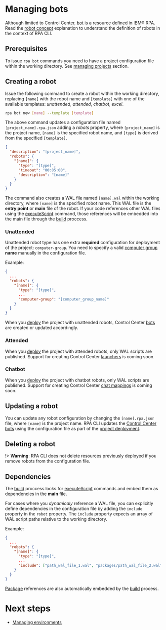 # Managing bots
Although limited to Control Center, [bot](https://www.ibm.com/docs/en/rpa/23.0?topic=scripts-bots) is a resource defined in IBM® RPA. Read the [robot concept](concepts.md#robots) explanation to understand the definition of robots in the context of RPA CLI.

## Prerequisites
To issue `rpa bot` commands you need to have a project configuration file within the working directory. See [managing projects](guide/project.md) section.

## Creating a robot
Issue the following command to create a robot within the working directory, replacing `[name]` with the robot name and `[template]` with one of the available templates: *unattended*, *attended*, *chatbot*, *excel*.

```bash
rpa bot new [name] --template [template]
```

The above command updates a configuration file named `[project_name].rpa.json` adding a *robots* property, where `[project_name]` is the project name, `[name]` is the specified robot name, and `[type]` is derived from the specified `[template]`.
```json
{
  "description": "[project_name]",
  "robots": {
    "[name]": {
      "type": "[type]",
      "timeout": "00:05:00",
      "description": "[name]"
    }
  }
}
```

The command also creates a WAL file named `[name].wal` within the working directory, where `[name]` is the specified robot name. This WAL file is the **entry point** or **main** file of the robot. If your code references other WAL files using the [executeScript](https://www.ibm.com/docs/en/rpa/23.0?topic=general-execute-script) command, those references will be embedded into the main file through the [build]() proccess.

### Unattended
Unattended robot type has one extra **required** configuration for deployment of the project: `computer-group`. You need to specify a valid [computer group](https://www.ibm.com/docs/en/rpa/23.0?topic=computers-managing-computer-groups) **name** manually in the configuration file.

Example:
```json
{
  ...
  "robots": {
    "[name]": {
      "type": "[type]",
      ...
      "computer-group": "[computer_group_name]"
    }
  }
}
```

When you [deploy]() the project with unattended robots, Control Center [bots](https://www.ibm.com/docs/en/rpa/23.0?topic=scripts-bots) are created or updated accordingly.

### Attended
When you [deploy]() the project with attended robots, only WAL scripts are published. Support for creating Control Center [launchers](https://www.ibm.com/docs/en/rpa/23.0?topic=interfaces-launchers) is coming soon.

### Chatbot
When you [deploy]() the project with chatbot robots, only WAL scripts are published. Support for creating Control Center [chat mappings](https://www.ibm.com/docs/en/rpa/23.0?topic=chatbots-chats-mappings) is coming soon.

## Updating a robot
You can update any robot configuration by changing the `[name].rpa.json` file, where `[name]` is the project name. RPA CLI updates the [Control Center bots](https://www.ibm.com/docs/en/rpa/23.0?topic=scripts-bots) using the configuration file as part of the [project deployment](guide/deploy.md).

## Deleting a robot
!> **Warning**: RPA CLI does not delete resources previously deployed if you remove robots from the configuration file.

## Dependencies
The [build]() proccess looks for [executeScript](https://www.ibm.com/docs/en/rpa/23.0?topic=general-execute-script) commands and embed them as dependencies in the **main** file.

For cases where you *dynamicaly* reference a WAL file, you can explicitly define dependencies in the configuration file by adding the `include` property in the `robot` property. The `include` property expects an array of WAL script paths relative to the working directory.

Example:
```json
{
  ...
  "robots": {
    "[name]": {
      "type": "[type]",
      ...
      "include": ["path_wal_file_1.wal", "packages/path_wal_file_2.wal", "..."]
    }
  }
}
```

[Package](guide/package.md) references are also automatically embedded by the [build]() process.

# Next steps
* [Managing environments](guide/environment.md)